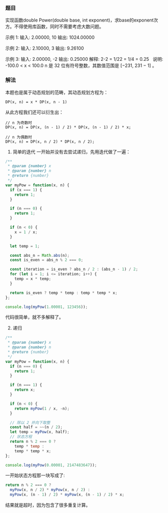 ### 题目

实现函数double Power(double base, int exponent)，求base的exponent次方。不得使用库函数，同时不需要考虑大数问题。

示例 1:
输入: 2.00000, 10
输出: 1024.00000

示例 2:
输入: 2.10000, 3
输出: 9.26100

示例 3:
输入: 2.00000, -2
输出: 0.25000
解释: 2-2 = 1/22 = 1/4 = 0.25
 
说明:
-100.0 < x < 100.0
n 是 32 位有符号整数，其数值范围是 [−231, 231 − 1] 。


### 解法
本题也是属于动态规划的范畴，其动态规划方程为：
```
DP(x, n) = x * DP(x, n - 1)
```
从此方程我们还可以衍生出：
```
// n 为奇数时
DP(x, n) = DP(x, (n - 1) / 2) * DP(x, (n - 1) / 2) * x;

// n 为偶数时
DP(x, n) = DP(x, n / 2) * DP(x, n / 2);
```

1. 简单的迭代
一开始并没有去尝试递归，先用迭代做了一遍：  

```js
/**
 * @param {number} x
 * @param {number} n
 * @return {number}
 */
var myPow = function(x, n) {
  if (x === 1) {
    return 1;
  }

  if (n === 0) {
    return 1;
  }

  if (n < 0) {
    x = 1 / x;
  }

  let temp = 1;

  const abs_n = Math.abs(n);
  const is_even = abs_n % 2 === 0;

  const iteration = is_even ? abs_n / 2 : (abs_n - 1) / 2;
  for (let i = 1; i <= iteration; i++) {
    temp = x * temp;
  }

  return is_even ? temp * temp : temp * temp * x;
};

console.log(myPow(1.00001, 123456));
```

代码很简单，就不多解释了。

2. 递归

```js
/**
 * @param {number} x
 * @param {number} n
 * @return {number}
 */
var myPow = function(x, n) {
  if (n === 0) {
    return 1;
  }

  if (n === 1) {
    return x;
  }

  if (n < 0) {
    return myPow(1 / x, -n);
  }

  // 除以 2 并向下取整
  const half = ~~(n / 2);
  let temp = myPow(x, half);
  // 状态方程
  return n % 2 === 0 ?
    temp * temp :
    temp * temp * x;
};

console.log(myPow(0.00001, 2147483647));
```

一开始状态方程那一块写成了:
```js
return n % 2 === 0 ?
  myPow(x, n / 2) * myPow(x, n / 2) :
  myPow(x, (n - 1) / 2) * myPow(x, (n - 1) / 2) * x;
```

结果就是超时，因为包含了很多重复计算。